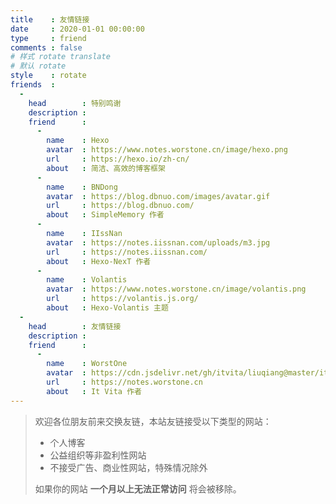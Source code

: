 ```yaml
---
title    : 友情链接
date     : 2020-01-01 00:00:00
type     : friend
comments : false
# 样式 rotate translate  
# 默认 rotate
style    : rotate
friends  : 
  - 
    head        : 特别鸣谢
    description : 
    friend      :
      - 
        name    : Hexo
        avatar  : https://www.notes.worstone.cn/image/hexo.png
        url     : https://hexo.io/zh-cn/
        about   : 简洁、高效的博客框架
      - 
        name    : BNDong
        avatar  : https://blog.dbnuo.com/images/avatar.gif
        url     : https://blog.dbnuo.com/
        about   : SimpleMemory 作者
      - 
        name    : IIssNan
        avatar  : https://notes.iissnan.com/uploads/m3.jpg
        url     : https://notes.iissnan.com/
        about   : Hexo-NexT 作者
      - 
        name    : Volantis
        avatar  : https://www.notes.worstone.cn/image/volantis.png
        url     : https://volantis.js.org/
        about   : Hexo-Volantis 主题
  - 
    head        : 友情链接
    description : 
    friend      :
      - 
        name    : WorstOne
        avatar  : https://cdn.jsdelivr.net/gh/itvita/liuqiang@master/itvita-blog/static/image/sidebar/avatar.jpg
        url     : https://notes.worstone.cn
        about   : It Vita 作者
---
```

> 欢迎各位朋友前来交换友链，本站友链接受以下类型的网站：
> - 个人博客
> - 公益组织等非盈利性网站
> - 不接受广告、商业性网站，特殊情况除外
> 
> 如果你的网站 __一个月以上无法正常访问__ 将会被移除。
